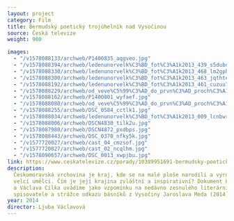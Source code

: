 ```yaml
---
layout: project
category: Film
title: Bermudský poetický trojúhelník nad Vysočinou
source: Česká televize
weight: 900

images:
  - "/v1578088133/archweb/P1400835_aqgveo.jpg"
  - "/v1578088394/archweb/ledenunorvelk%C3%BD_fot%C3%A1k2013_439_s5dubd.jpg"
  - "/v1578088330/archweb/ledenunorvelk%C3%BD_fot%C3%A1k2013_468_lm2gph.jpg"
  - "/v1578088300/archweb/ledenunorvelk%C3%BD_fot%C3%A1k2013_463_jqthte.jpg"
  - "/v1578088192/archweb/ledenunorvelk%C3%BD_fot%C3%A1k2013_461_cuzuu7.jpg"
  - "/v1578088229/archweb/od_veve%C5%99%C3%AD_do_prvn%C3%AD_proch%C3%A1zky_velkej_%C4%8Dernej_141_krnmde.jpg"
  - "/v1578088162/archweb/P1400801_wyfaef.jpg"
  - "/v1578088080/archweb/od_veve%C5%99%C3%AD_do_prvn%C3%AD_proch%C3%A1zky_velkej_%C4%8Dernej_193_wf0uyi.jpg"
  - "/v1578088255/archweb/DSC_0584_cctlk1.jpg"
  - "/v1578088034/archweb/ledenunorvelk%C3%BD_fot%C3%A1k2013_009_lcnbwr.jpg"
  - "/v1578088006/archweb/DSCN4830_tilk2u.jpg"
  - "/v1578087980/archweb/DSCN4872_pxdbps.jpg"
  - "/v1578088443/archweb/DSC_0370_nfky5k.jpg"
  - "/v1577720027/archweb/cast_04_cmzsof.jpg"
  - "/v1577720027/archweb/cast_02_ncqlhm.jpg"
  - "/v1578090657/archweb/DSC_0013_xwpjbu.jpg"
link: https://www.ceskatelevize.cz/porady/10389951691-bermudsky-poeticky-trojuhelnik-nad-vysocinou/21356226462
description:
  Českomoravská vrchovina je kraj, kde se na malé ploše narodili a vyrostli
  velcí umělci. Čím je její krajina zvláštní a inspirativní? Dokument Ljuby Václavové
  a Václava Cílka uvádíme jako vzpomínku na nedávno zesnulého literárního kritika,
  spisovatele a strážce odkazu básníků z Vysočiny Jaroslava Meda (2014)
year: 2014
director: Ljuba Václavová
---
```

